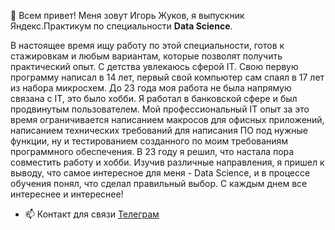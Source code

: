  👋 Всем привет!
   Меня зовут Игорь Жуков, я выпускник Яндекс.Практикум по специальности **Data Science**.
 
 В настоящее время ищу работу по этой специальности, готов к стажировкам и любым вариантам, которые позволят получить практический опыт.
 С детства увлекаюсь сферой IT. 
Свою первую программу написал в 14 лет, первый свой компьютер сам спаял в 17 лет из набора микросхем.
 До 23 года моя работа не была напрямую связана с IT, это было хобби.  Я работал в банковской сфере и был продвинутым пользователем. Мой профессиональный IT опыт за это время ограничивается написанием макросов для офисных приложений, написанием технических требований для написания ПО под нужные функции, ну и тестированием созданного по моим требованиям программного обеспечения. 
 В 23 году я решил, что настала пора совместить работу и хобби. Изучив различные направления, я пришел к выводу, что самое интересное для меня - Data Science, и в процессе обучения понял, что сделал правильный выбор.
 С каждым днем все интереснее и интереснее!
 
 
- 📫 Контакт для связи [Телеграм](http://t.me/@Igor_A_Zhukov)

